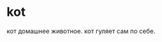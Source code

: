# kot
кот домашнее животное.
кот гуляет сам по себе.                                                                             
